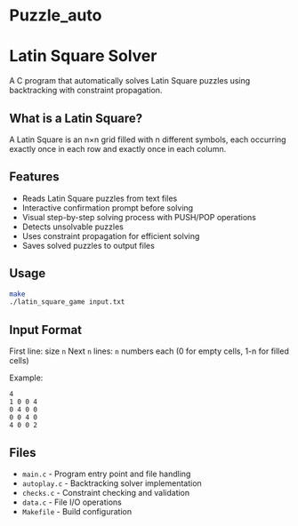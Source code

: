 # Puzzle_auto

# Latin Square Solver

A C program that automatically solves Latin Square puzzles using backtracking with constraint propagation.

## What is a Latin Square?

A Latin Square is an n×n grid filled with n different symbols, each occurring exactly once in each row and exactly once in each column.

## Features

- Reads Latin Square puzzles from text files
- Interactive confirmation prompt before solving
- Visual step-by-step solving process with PUSH/POP operations
- Detects unsolvable puzzles
- Uses constraint propagation for efficient solving
- Saves solved puzzles to output files

## Usage

```bash
make
./latin_square_game input.txt
```

## Input Format

First line: size `n`
Next `n` lines: `n` numbers each (0 for empty cells, 1-n for filled cells)

Example:
```
4
1 0 0 4
0 4 0 0
0 0 4 0
4 0 0 2
```

## Files

- `main.c` - Program entry point and file handling
- `autoplay.c` - Backtracking solver implementation
- `checks.c` - Constraint checking and validation
- `data.c` - File I/O operations
- `Makefile` - Build configuration